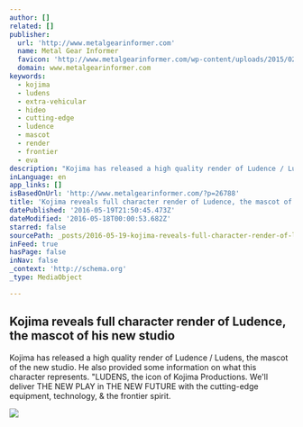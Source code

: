```yaml
---
author: []
related: []
publisher:
  url: 'http://www.metalgearinformer.com'
  name: Metal Gear Informer
  favicon: 'http://www.metalgearinformer.com/wp-content/uploads/2015/02/Site-Icon-54ef2966v1_site_icon-192x192.png'
  domain: www.metalgearinformer.com
keywords:
  - kojima
  - ludens
  - extra-vehicular
  - hideo
  - cutting-edge
  - ludence
  - mascot
  - render
  - frontier
  - eva
description: "Kojima has released a high quality render of Ludence / Ludens, the mascot of the new studio. He also provided some information on what this character represents. \"LUDENS, the icon of Kojima Productions. We'll deliver THE NEW PLAY in THE NEW FUTURE with the cutting-edge equipment, technology, & the frontier spirit."
inLanguage: en
app_links: []
isBasedOnUrl: 'http://www.metalgearinformer.com/?p=26788'
title: 'Kojima reveals full character render of Ludence, the mascot of his new studio'
datePublished: '2016-05-19T21:50:45.473Z'
dateModified: '2016-05-18T00:00:53.682Z'
starred: false
sourcePath: _posts/2016-05-19-kojima-reveals-full-character-render-of-ludence-the-mascot.md
inFeed: true
hasPage: false
inNav: false
_context: 'http://schema.org'
_type: MediaObject

---
```

<article style=""><h1>Kojima reveals full character render of Ludence, the mascot of his new studio</h1><p>Kojima has released a high quality render of Ludence / Ludens, the mascot of the new studio. He also provided some information on what this character represents. "LUDENS, the icon of Kojima Productions. We'll deliver THE NEW PLAY in THE NEW FUTURE with the cutting-edge equipment, technology, &amp; the frontier spirit.</p><img src="http://www.metalgearinformer.com/wp-content/uploads/2016/05/Kojima-Productions-Ludence.jpg" /></article>